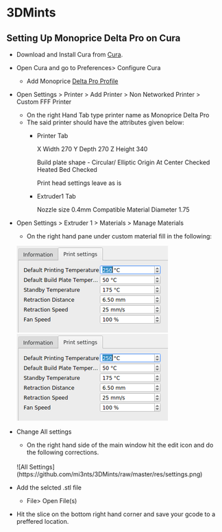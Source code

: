 # 3DMints

## Setting Up Monoprice Delta Pro on Cura 
- Download and Install Cura from [Cura](https://ultimaker.com/software/ultimaker-cura).
- Open Cura and go to Preferences> Configure Cura 
  - Add Monoprice [Delta Pro Profile](https://github.com/mi3nts/3DMints/blob/master/res/delta%20pro%20profile.curaprofile?raw=true)
- Open Settings > Printer > Add Printer > Non Networked Printer > Custom FFF Printer 
  - On the right Hand Tab type printer name as Monoprice Delta Pro 
  - The said printer should have the attributes given below: 
       - Printer Tab 
       
            X Width 270
            Y Depth 270
            Z Height 340

            Build plate shape - Circular/ Elliptic 
            Origin At Center Checked 
            Heated Bed Checked 

            Print head settings leave as is 

       -  Extruder1 Tab 
       
            Nozzle size 0.4mm 
            Compatible Material Diameter 1.75

- Open Settings > Extruder 1 > Materials > Manage Materials 
    - On the right hand pane under custom material fill in the following:

    ![Custom Printer 1](https://github.com/mi3nts/3DMints/raw/master/res/cuztomize2.png)
    ![Custom Printer 2](https://raw.githubusercontent.com/mi3nts/3DMints/master/res/cuztomize2.png)
      
-  Change All settings 
    - On the right hand side of the main window hit the edit icon and do the following corrections. 
     <br/>
     ![All Settings](https://github.com/mi3nts/3DMints/raw/master/res/settings.png)
    
  - Add the selcted .stl file 
    - File> Open File(s)

- Hit the slice on the bottom right hand corner and save your gcode to a preffered location.   

    


